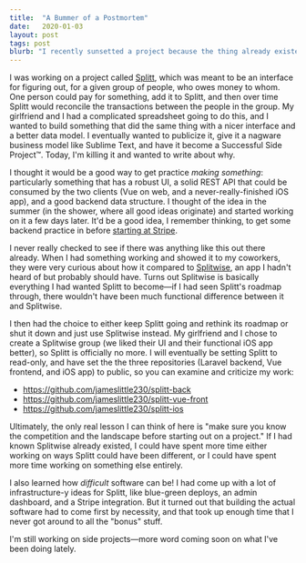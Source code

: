 ```yaml
---
title:  "A Bummer of a Postmortem"
date:   2020-01-03
layout: post
tags: post
blurb: "I recently sunsetted a project because the thing already existed. If I never wrote about it, it would be lost to the endless void of time, since I never talked about it anywhere else."
---
```


I was working on a project called [Splitt](https://splitt.xyz), which was meant to be an interface for figuring out, for a given group of people, who owes money to whom. One person could pay for something, add it to Splitt, and then over time Splitt would reconcile the transactions between the people in the group. My girlfriend and I had a complicated spreadsheet going to do this, and I wanted to build something that did the same thing with a nicer interface and a better data model. I eventually wanted to publicize it, give it a nagware business model like Sublime Text, and have it become a Successful Side Project™. Today, I'm killing it and wanted to write about why.

<!--more-->

I thought it would be a good way to get practice _making something_: particularly something that has a robust UI, a solid REST API that could be consumed by the two clients (Vue on web, and a never-really-finished iOS app), and a good backend data structure. I thought of the idea in the summer (in the shower, where all good ideas originate) and started working on it a few days later. It'd be a good idea, I remember thinking, to get some backend practice in before [starting at Stripe](https://jameslittle.me/blog/2019/next).

I never really checked to see if there was anything like this out there already. When I had something working and showed it to my coworkers, they were very curious about how it compared to [Splitwise](https://www.splitwise.com/), an app I hadn't heard of but probably should have. Turns out Splitwise is basically everything I had wanted Splitt to become—if I had seen Splitt's roadmap through, there wouldn't have been much functional difference between it and Splitwise.

I then had the choice to either keep Splitt going and rethink its roadmap or shut it down and just use Splitwise instead. My girlfriend and I chose to create a Splitwise group (we liked their UI and their functional iOS app better), so Splitt is officially no more. I will eventually be setting Splitt to read-only, and have set the the three repositories (Laravel backend, Vue frontend, and iOS app) to public, so you can examine and criticize my work:

- <https://github.com/jameslittle230/splitt-back>
- <https://github.com/jameslittle230/splitt-vue-front>
- <https://github.com/jameslittle230/splitt-ios>

Ultimately, the only real lesson I can think of here is "make sure you know the competition and the landscape before starting out on a project." If I had known Splitwise already existed, I could have spent more time either working on ways Splitt could have been different, or I could have spent more time working on something else entirely.

I also learned how _difficult_ software can be! I had come up with a lot of infrastructure-y ideas for Splitt, like blue-green deploys, an admin dashboard, and a Stripe integration. But it turned out that building the actual software had to come first by necessity, and that took up enough time that I never got around to all the "bonus" stuff.

I'm still working on side projects—more word coming soon on what I've been doing lately.
